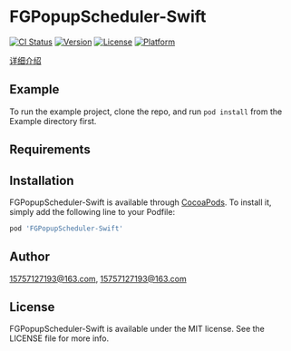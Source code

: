 # FGPopupScheduler-Swift

[![CI Status](https://img.shields.io/travis/15757127193@163.com/FGPopupScheduler-Swift.svg?style=flat)](https://travis-ci.org/15757127193@163.com/FGPopupScheduler-Swift)
[![Version](https://img.shields.io/cocoapods/v/FGPopupScheduler-Swift.svg?style=flat)](https://cocoapods.org/pods/FGPopupScheduler-Swift)
[![License](https://img.shields.io/cocoapods/l/FGPopupScheduler-Swift.svg?style=flat)](https://cocoapods.org/pods/FGPopupScheduler-Swift)
[![Platform](https://img.shields.io/cocoapods/p/FGPopupScheduler-Swift.svg?style=flat)](https://cocoapods.org/pods/FGPopupScheduler-Swift)

[详细介绍](https://github.com/FoneG/FGPopupScheduler)

## Example

To run the example project, clone the repo, and run `pod install` from the Example directory first.

## Requirements

## Installation

FGPopupScheduler-Swift is available through [CocoaPods](https://cocoapods.org). To install
it, simply add the following line to your Podfile:

```ruby
pod 'FGPopupScheduler-Swift'
```

## Author

15757127193@163.com, 15757127193@163.com

## License

FGPopupScheduler-Swift is available under the MIT license. See the LICENSE file for more info.
